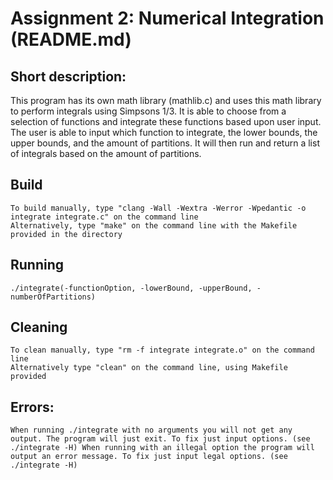 # Assignment 2: Numerical Integration (README.md)

## Short description:
This program has its own math library (mathlib.c) and uses this math library to perform integrals using Simpsons 1/3. It is able to choose from a selection of functions and integrate these functions based upon user input. The user is able to input which function to integrate, the lower bounds, the upper bounds, and the amount of partitions. It will then run and return a list of integrals based on the amount of partitions.

## Build
	To build manually, type "clang -Wall -Wextra -Werror -Wpedantic -o integrate integrate.c" on the command line
	Alternatively, type "make" on the command line with the Makefile provided in the directory

## Running
	./integrate(-functionOption, -lowerBound, -upperBound, -numberOfPartitions)

## Cleaning
	To clean manually, type "rm -f integrate integrate.o" on the command line
	Alternatively type "clean" on the command line, using Makefile provided

## Errors:
	When running ./integrate with no arguments you will not get any output. The program will just exit. To fix just input options. (see ./integrate -H) When running with an illegal option the program will output an error message. To fix just input legal options. (see ./integrate -H)


























































